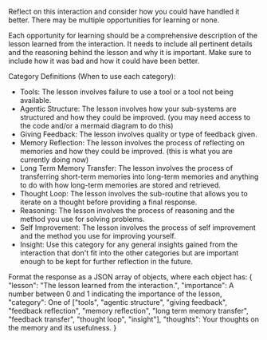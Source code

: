 Reflect on this interaction and consider how you could have handled it better. There may be multiple opportunities for learning or none.

Each opportunity for learning should be a comprehensive description of the lesson learned from the interaction. It needs to include all pertinent details and the reasoning behind the lesson and why it is important. Make sure to include how it 
was bad and how it could have been better.

Category Definitions (When to use each category):
 - Tools: The lesson involves failure to use a tool or a tool not being available.
 - Agentic Structure: The lesson involves how your sub-systems are structured and how they could be improved. (you may need access to the code and/or a mermaid diagram to do this)
 - Giving Feedback: The lesson involves quality or type of feedback given.
 - Memory Reflection: The lesson involves the process of reflecting on memories and how they could be improved. (this is what you are currently doing now)
 - Long Term Memory Transfer: The lesson involves the process of transferring short-term memories into long-term memories and anything to do with how long-term memories are stored and retrieved.
 - Thought Loop: The lesson involves the sub-routine that allows you to iterate on a thought before providing a final response.
 - Reasoning: The lesson involves the process of reasoning and the method you use for solving problems.
 - Self Improvement: The lesson involves the process of self improvement and the method you use for improving yourself.
 - Insight: Use this category for any general insights gained from the interaction that don't fit into the other categories but are important enough to be kept for further reflection in the future.

Format the response as a JSON array of objects, where each object has:
{
    "lesson": "The lesson learned from the interaction.",
    "importance": A number between 0 and 1 indicating the importance of the lesson,
    "category": One of ["tools", "agentic structure", "giving feedback", "feedback reflection", "memory reflection", "long term memory transfer", "feedback transfer", "thought loop", "insight"],
    "thoughts": Your thoughts on the memory and its usefulness.
}